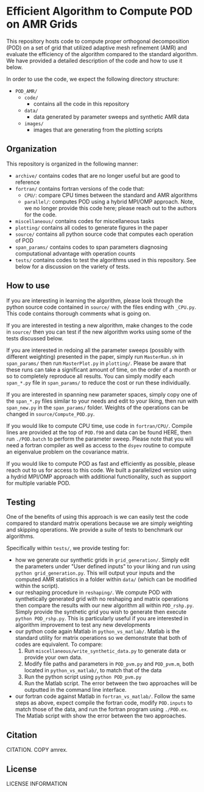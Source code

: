 # Efficient Algorithm to Compute POD on AMR Grids
This repository hosts code to compute proper orthogonal decomposition (POD) on a set of grid that utilized adaptive mesh refinement (AMR) and evaluate the efficiency of the algorithm compared to the standard algorithm. We have provided a detailed description of the code and how to use it below. 

In order to use the code, we expect the following directory structure:
  * `POD_AMR/`
    * `code/`
      * contains all the code in this repository
    * `data/`
      * data generated by parameter sweeps and synthetic AMR data
    * `images/`
      * images that are generating from the plotting scripts

## Organization
This repository is organized in the following manner:
  * `archive/` contains codes that are no longer useful but are good to reference
  * `fortran/` contains fortran versions of the code that:
    * `CPU/`: compare CPU times between the standard and AMR algorithms
    * `parallel/`: computes POD using a hybrid MPI/OMP approach. Note, we no longer provide this code here; please reach out to the authors for the code.
  * `miscellaneous/` contains codes for miscellaneous tasks
  * `plotting/` contains all codes to generate figures in the paper
  * `source/` contains all python source code that computes each operation of POD
  * `span_params/` contains codes to span parameters diagnosing computational advantage with operation counts
  * `tests/` contains codes to test the algorithms used in this repository. See below for a discussion on the variety of tests. 

## How to use
If you are interesting in learning the algorithm, please look through the python source code contained in `source/` with the files ending with `_CPU.py`. This code contains thorough comments what is going on. 

If you are interested in testing a new algorithm, make changes to the code in `source/` then you can test if the new algorithm works using some of the tests discussed below.

If you are interested in redoing all the parameter sweeps (possibly with different weighting) presented in the paper, simply run `MasterRun.sh` in `span_params/` then run `MasterPlot.py` in `plotting/`. Please be aware that these runs can take a significant amount of time, on the order of a month or so to completely reproduce all results. You can simply modify each `span_*.py` file in `span_params/` to reduce the cost or run these individually.

If you are interested in spanning new parameter spaces, simply copy one of the `span_*.py` files similar to your needs and edit to your liking, then run with `span_new.py` in the `span_params/` folder. Weights of the operations can be changed in `source/Compute_POD.py`.

If you would like to compute CPU time, use code in `fortran/CPU/`. Compile lines are provided at the top of `POD.f90` and data can be found HERE, then run `./POD.batch` to perform the parameter sweep. Please note that you will need a fortran compiler as well as access to the `dsyev` routine to compute an eigenvalue problem on the covariance matrix.

If you would like to compute POD as fast and efficiently as possible, please reach out to us for access to this code. We built a parallelized version using a hydrid MPI/OMP approach with additional functionality, such as support for multiple variable POD.

## Testing
One of the benefits of using this approach is we can easily test the code compared to standard matrix operations because we are simply weighting and skipping operations. We provide a suite of tests to benchmark our algorithms.

Specifically within `tests/`, we provide testing for:
  * how we generate our synthetic grids in `grid_generation/`. Simply edit the parameters under "User defined inputs" to your liking and run using `python grid_generation.py`. This will output your inputs and the computed AMR statistics in a folder within `data/` (which can be modified within the script).
  * our reshaping procedure in `reshaping/`. We compute POD with synthetically generated grid with no reshaping and matrix operations then compare the results with our new algorithm all within `POD_rshp.py`. Simply provide the synthetic grid you wish to generate then execute `python POD_rshp.py`. This is particularly useful if you are interested in algorithm improvement to test any new developments
  * our python code again Matlab in `python_vs_matlab/`. Matlab is the standard utility for matrix operations so we demonstrate that both of codes are equivalent. To compare:
    1. Run `miscellaneous/write_synthetic_data.py` to generate data or provide your own data. 
    2. Modify file paths and parameters in `POD_pvm.py` and `POD_pvm.m`, both located in `python_vs_matlab/`, to match that of the data
    3. Run the python script using `python POD_pvm.py`
    4. Run the Matlab script. The error between the two approaches will be outputted in the command line interface.
  * our fortran code against Matlab in `fortran_vs_matlab/`. Follow the same steps as above, expect compile the fortran code, modify `POD.inputs` to match those of the data, and run the fortran program using `./POD.ex`. The Matlab script with show the error between the two approaches.

## Citation
CITATION. COPY amrex.

## License
LICENSE INFORMATION

